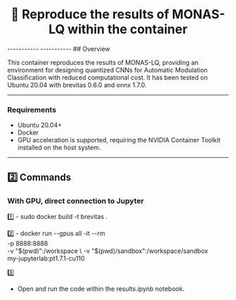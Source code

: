 <h1 align="center">🐳 Reproduce the results of MONAS-LQ within the container</h1>
-----------
-----------
## Overview

This container reproduces the results of MONAS-LQ, providing an environment for designing quantized CNNs for Automatic Modulation Classification with reduced computational cost.
It has been tested on Ubuntu 20.04 with brevitas 0.6.0 and onnx 1.7.0.

-----------
### Requirements
- Ubuntu 20.04+
- Docker
- GPU acceleration is supported, requiring the NVIDIA Container Toolkit installed on the host system.

-----------
## 2️⃣ Commands

### With GPU, direct connection to Jupyter
1️⃣
    - sudo docker build -t brevitas .

2️⃣
    - docker run --gpus all -it --rm \
      -p 8888:8888 \
      -v "$(pwd)":/workspace \
      -v "$(pwd)/sandbox":/workspace/sandbox \
      my-jupyterlab:pt1.7.1-cu110

3️⃣
- Open and run the code within the results.ipynb notebook.
